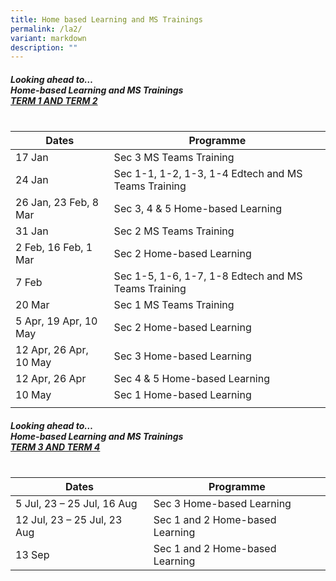 ```yaml
---
title: Home based Learning and MS Trainings
permalink: /la2/
variant: markdown
description: ""
---
```

##### Looking ahead to…<br> Home-based Learning and MS Trainings  <br> <u>TERM 1 AND TERM 2</u><u> <br><br></u>

| Dates | Programme | 
| -------- | -------- | 
| 17 Jan |Sec 3 MS Teams Training |
| 24 Jan |Sec 1-1, 1-2, 1-3, 1-4 Edtech and MS Teams Training |
| 26 Jan, 23 Feb, 8 Mar |Sec 3, 4 &amp; 5 Home-based Learning |
| 31 Jan |Sec 2 MS Teams Training |
| 2 Feb, 16 Feb, 1 Mar |Sec 2 Home-based Learning |
| 7 Feb |Sec 1-5, 1-6, 1-7, 1-8 Edtech and MS Teams Training  |
| 20 Mar |Sec 1 MS Teams Training |
| 5 Apr, 19 Apr, 10 May |Sec 2 Home-based Learning |
| 12 Apr, 26 Apr, 10 May |Sec 3 Home-based Learning  |
| 12 Apr, 26 Apr |Sec 4 &amp; 5 Home-based Learning |
| 10 May |Sec 1 Home-based Learning |
| | |

##### Looking ahead to…<br> Home-based Learning and MS Trainings  <br> <u>TERM 3   AND TERM 4</u><u> <br><br></u>

| Dates | Programme | 
| -------- | -------- | 
|5 Jul, 23 – 25 Jul, 16 Aug| Sec 3 Home-based Learning |
|12 Jul, 23 – 25 Jul, 23 Aug | Sec 1 and 2 Home-based Learning |
| 13 Sep |Sec 1 and 2 Home-based Learning |